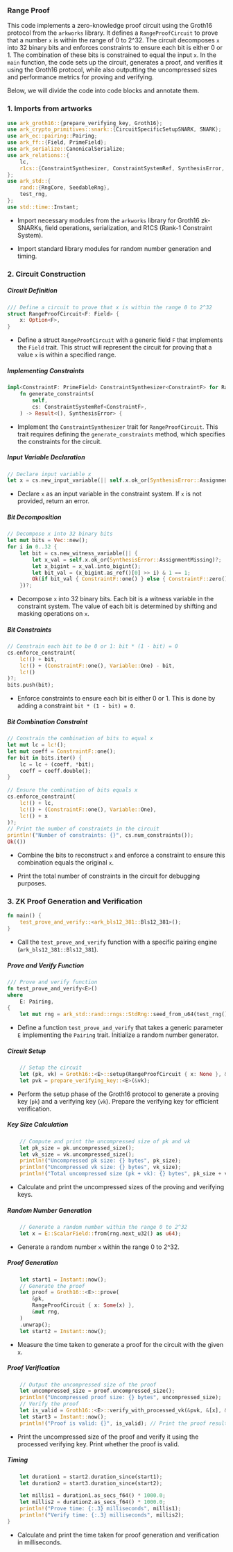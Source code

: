 ### Range Proof

This code implements a zero-knowledge proof circuit using the Groth16 protocol from the `arkworks` library. It defines a `RangeProofCircuit` to prove that a number `x` is within the range of 0 to 2^32. The circuit decomposes `x` into 32 binary bits and enforces constraints to ensure each bit is either 0 or 1. The combination of these bits is constrained to equal the input `x`. In the `main` function, the code sets up the circuit, generates a proof, and verifies it using the Groth16 protocol, while also outputting the uncompressed sizes and performance metrics for proving and verifying.

Below, we will divide the code into code blocks and annotate them.

### 1. Imports from artworks

```rust
use ark_groth16::{prepare_verifying_key, Groth16};
use ark_crypto_primitives::snark::{CircuitSpecificSetupSNARK, SNARK};
use ark_ec::pairing::Pairing;
use ark_ff::{Field, PrimeField};
use ark_serialize::CanonicalSerialize;
use ark_relations::{
    lc,
    r1cs::{ConstraintSynthesizer, ConstraintSystemRef, SynthesisError, Variable},
};
use ark_std::{
    rand::{RngCore, SeedableRng},
    test_rng, 
};
use std::time::Instant;
```

* Import necessary modules from the `arkworks` library for Groth16 zk-SNARKs, field operations, serialization, and R1CS (Rank-1 Constraint System).

* Import standard library modules for random number generation and timing.

### 2. Circuit Construction

##### Circuit Definition

```rust
/// Define a circuit to prove that x is within the range 0 to 2^32
struct RangeProofCircuit<F: Field> {
    x: Option<F>,
}
```

* Define a struct `RangeProofCircuit` with a generic field `F` that implements the `Field` trait. This struct will represent the circuit for proving that a value `x` is within a specified range.

##### Implementing Constraints

```rust
impl<ConstraintF: PrimeField> ConstraintSynthesizer<ConstraintF> for RangeProofCircuit<ConstraintF> {
    fn generate_constraints(
        self,
        cs: ConstraintSystemRef<ConstraintF>,
    ) -> Result<(), SynthesisError> {
```

* Implement the `ConstraintSynthesizer` trait for `RangeProofCircuit`. This trait requires defining the `generate_constraints` method, which specifies the constraints for the circuit.

##### Input Variable Declaration

```rust
// Declare input variable x
let x = cs.new_input_variable(|| self.x.ok_or(SynthesisError::AssignmentMissing))?;
```

* Declare `x` as an input variable in the constraint system. If `x` is not provided, return an error.

##### Bit Decomposition

```rust
// Decompose x into 32 binary bits
let mut bits = Vec::new();
for i in 0..32 {
    let bit = cs.new_witness_variable(|| {
        let x_val = self.x.ok_or(SynthesisError::AssignmentMissing)?;
        let x_bigint = x_val.into_bigint();
        let bit_val = (x_bigint.as_ref()[0] >> i) & 1 == 1;
        Ok(if bit_val { ConstraintF::one() } else { ConstraintF::zero() })
    })?;
```

* Decompose `x` into 32 binary bits. Each bit is a witness variable in the constraint system. The value of each bit is determined by shifting and masking operations on `x`.

##### Bit Constraints

```rust
// Constrain each bit to be 0 or 1: bit * (1 - bit) = 0
cs.enforce_constraint(
    lc!() + bit,
    lc!() + (ConstraintF::one(), Variable::One) - bit,
    lc!()
)?;
bits.push(bit);
```

* Enforce constraints to ensure each bit is either 0 or 1. This is done by adding a constraint `bit * (1 - bit) = 0`.

##### Bit Combination Constraint

```rust
// Constrain the combination of bits to equal x
let mut lc = lc!();
let mut coeff = ConstraintF::one();
for bit in bits.iter() {
    lc = lc + (coeff, *bit);
    coeff = coeff.double();
}
        
// Ensure the combination of bits equals x
cs.enforce_constraint(
    lc!() + lc,
    lc!() + (ConstraintF::one(), Variable::One),
    lc!() + x
)?;
// Print the number of constraints in the circuit
println!("Number of constraints: {}", cs.num_constraints());
Ok(())
```

* Combine the bits to reconstruct `x` and enforce a constraint to ensure this combination equals the original `x`.

* Print the total number of constraints in the circuit for debugging purposes.

### 3. ZK Proof Generation and Verification

```rust
fn main() {
    test_prove_and_verify::<ark_bls12_381::Bls12_381>();
}
```

* Call the `test_prove_and_verify` function with a specific pairing engine (`ark_bls12_381::Bls12_381`).

##### Prove and Verify Function

```rust
/// Prove and verify function
fn test_prove_and_verify<E>()
where
    E: Pairing,
{
    let mut rng = ark_std::rand::rngs::StdRng::seed_from_u64(test_rng().next_u64());
```

* Define a function `test_prove_and_verify` that takes a generic parameter `E` implementing the `Pairing` trait. Initialize a random number generator.

##### Circuit Setup

```rust
    // Setup the circuit
    let (pk, vk) = Groth16::<E>::setup(RangeProofCircuit { x: None }, &mut rng).unwrap();
    let pvk = prepare_verifying_key::<E>(&vk);
```

* Perform the setup phase of the Groth16 protocol to generate a proving key (`pk`) and a verifying key (`vk`). Prepare the verifying key for efficient verification.

##### Key Size Calculation

```rust
    // Compute and print the uncompressed size of pk and vk
    let pk_size = pk.uncompressed_size();
    let vk_size = vk.uncompressed_size();
    println!("Uncompressed pk size: {} bytes", pk_size);
    println!("Uncompressed vk size: {} bytes", vk_size);
    println!("Total uncompressed size (pk + vk): {} bytes", pk_size + vk_size);
```

* Calculate and print the uncompressed sizes of the proving and verifying keys.

##### Random Number Generation

```rust
    // Generate a random number within the range 0 to 2^32
    let x = E::ScalarField::from(rng.next_u32() as u64);
```

* Generate a random number `x` within the range 0 to 2^32.

##### Proof Generation

```rust
    let start1 = Instant::now();
    // Generate the proof
    let proof = Groth16::<E>::prove(
        &pk,
        RangeProofCircuit { x: Some(x) },
        &mut rng,
    )
    .unwrap();
    let start2 = Instant::now();
```

* Measure the time taken to generate a proof for the circuit with the given `x`.

##### Proof Verification

```rust
    // Output the uncompressed size of the proof
    let uncompressed_size = proof.uncompressed_size();
    println!("Uncompressed proof size: {} bytes", uncompressed_size);
    // Verify the proof
    let is_valid = Groth16::<E>::verify_with_processed_vk(&pvk, &[x], &proof).unwrap();
    let start3 = Instant::now();
    println!("Proof is valid: {}", is_valid); // Print the proof result
```

* Print the uncompressed size of the proof and verify it using the processed verifying key. Print whether the proof is valid.

##### Timing

```rust
    let duration1 = start2.duration_since(start1);
    let duration2 = start3.duration_since(start2);

    let millis1 = duration1.as_secs_f64() * 1000.0;
    let millis2 = duration2.as_secs_f64() * 1000.0;
    println!("Prove time: {:.3} milliseconds", millis1);
    println!("Verify time: {:.3} milliseconds", millis2);
}
```

* Calculate and print the time taken for proof generation and verification in milliseconds.

